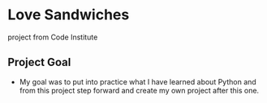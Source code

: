 # Love Sandwiches
project from Code Institute

## Project Goal
- My goal was to put into practice what I have learned about Python and from this project step forward and create my own project after this one.
